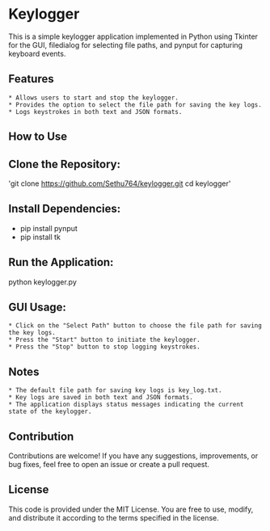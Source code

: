 # Keylogger
This is a simple keylogger application implemented in Python using Tkinter for the GUI, filedialog for selecting file paths, and pynput for capturing keyboard events.
## Features
```
* Allows users to start and stop the keylogger.
* Provides the option to select the file path for saving the key logs.
* Logs keystrokes in both text and JSON formats.
```
## How to Use
## Clone the Repository:
'git clone https://github.com/Sethu764/keylogger.git
cd keylogger'
## Install Dependencies:
* pip install pynput
* pip install tk
## Run the Application:
python keylogger.py
## GUI Usage:
```
* Click on the "Select Path" button to choose the file path for saving the key logs.
* Press the "Start" button to initiate the keylogger.
* Press the "Stop" button to stop logging keystrokes.
```
## Notes
```
* The default file path for saving key logs is key_log.txt.
* Key logs are saved in both text and JSON formats.
* The application displays status messages indicating the current state of the keylogger.
```
## Contribution
Contributions are welcome! If you have any suggestions, improvements, or bug fixes, feel free to open an issue or create a pull request.
## License
This code is provided under the MIT License. You are free to use, modify, and distribute it according to the terms specified in the license.






